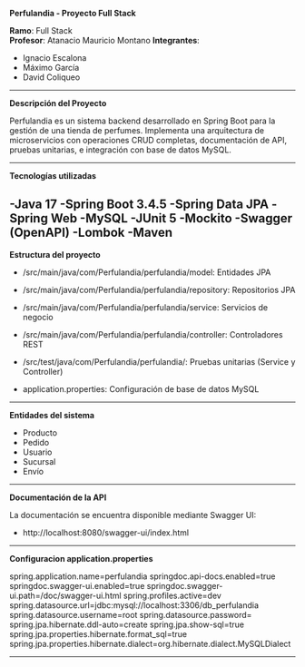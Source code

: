 **Perfulandia - Proyecto Full Stack**

**Ramo**: Full Stack  
**Profesor**: Atanacio Mauricio Montano
**Integrantes**:  
- Ignacio Escalona  
- Máximo García  
- David Coliqueo  

---
**Descripción del Proyecto**

Perfulandia es un sistema backend desarrollado en Spring Boot para la gestión de una tienda de perfumes. Implementa una arquitectura de microservicios con operaciones CRUD completas, documentación de API, pruebas unitarias, e integración con base de datos MySQL.

---
**Tecnologías utilizadas**

-Java 17
-Spring Boot 3.4.5
-Spring Data JPA
-Spring Web
-MySQL
-JUnit 5
-Mockito
-Swagger (OpenAPI)
-Lombok
-Maven
---

**Estructura del proyecto**

- /src/main/java/com/Perfulandia/perfulandia/model: Entidades JPA

- /src/main/java/com/Perfulandia/perfulandia/repository: Repositorios JPA

- /src/main/java/com/Perfulandia/perfulandia/service: Servicios de negocio

- /src/main/java/com/Perfulandia/perfulandia/controller: Controladores REST

- /src/test/java/com/Perfulandia/perfulandia/: Pruebas unitarias (Service y Controller)

- application.properties: Configuración de base de datos MySQL
  
---
**Entidades del sistema**

- Producto
- Pedido
- Usuario
- Sucursal
- Envío
  
---
**Documentación de la API**

La documentación se encuentra disponible mediante Swagger UI:

- http://localhost:8080/swagger-ui/index.html

---
**Configuracion application.properties**

spring.application.name=perfulandia
springdoc.api-docs.enabled=true
springdoc.swagger-ui.enabled=true
springdoc.swagger-ui.path=/doc/swagger-ui.html
spring.profiles.active=dev
spring.datasource.url=jdbc:mysql://localhost:3306/db_perfulandia
spring.datasource.username=root
spring.datasource.password=
spring.jpa.hibernate.ddl-auto=create
spring.jpa.show-sql=true
spring.jpa.properties.hibernate.format_sql=true
spring.jpa.properties.hibernate.dialect=org.hibernate.dialect.MySQLDialect

---
